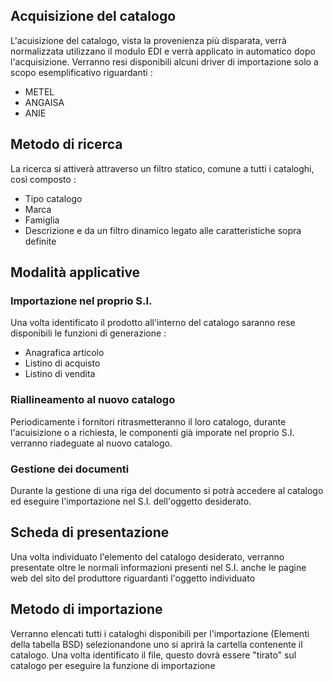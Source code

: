 ## Acquisizione del catalogo
L'acuisizione del catalogo, vista la provenienza più disparata, verrà normalizzata utilizzano il modulo EDI e verrà applicato in automatico dopo l'acquisizione.
Verranno resi disponibili alcuni driver di importazione solo a scopo esemplificativo riguardanti : 
* METEL
* ANGAISA
* ANIE
## Metodo di ricerca
La ricerca si attiverà attraverso un filtro statico, comune a tutti i cataloghi, così composto : 
* Tipo catalogo
* Marca
* Famiglia
* Descrizione
e da un filtro dinamico legato alle caratteristiche sopra definite
## Modalità applicative
### Importazione nel proprio S.I.
Una volta identificato il prodotto all'interno del catalogo saranno rese disponibili le funzioni di generazione : 
* Anagrafica articolo
* Listino di acquisto
* Listino di vendita
### Riallineamento al nuovo catalogo
Periodicamente i fornitori ritrasmetteranno il loro catalogo, durante l'acuisizione o a richiesta, le componenti già imporate nel proprio S.I. verranno riadeguate al nuovo catalogo.
### Gestione dei documenti
Durante la gestione di una riga del documento si potrà accedere al catalogo ed eseguire l'importazione nel S.I. dell'oggetto desiderato.
## Scheda di presentazione
Una volta individuato l'elemento del catalogo desiderato, verranno presentate oltre le normali informazioni presenti nel S.I. anche le pagine web del sito del produttore riguardanti l'oggetto individuato
## Metodo di importazione
Verranno elencati tutti i cataloghi disponibili per l'importazione (Elementi della tabella BSD) selezionandone uno si aprirà la cartella contenente il catalogo.
Una volta identificato il file, questo dovrà essere "tirato" sul catalogo per eseguire la funzione di importazione
